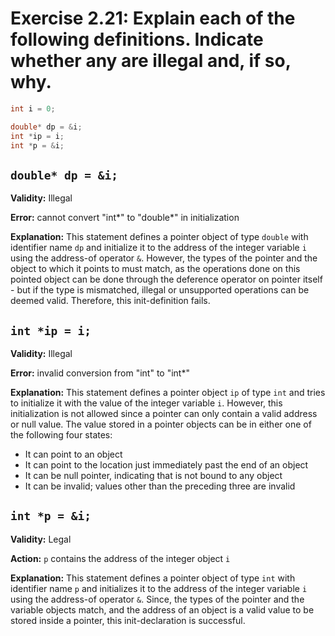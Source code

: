 # Exercise 2.21: Explain each of the following definitions. Indicate whether any are illegal and, if so, why.

```cpp
int i = 0;

double* dp = &i;
int *ip = i;
int *p = &i;
```

## `double* dp = &i;`

**Validity:** Illegal

**Error:** cannot convert "int*" to "double*" in initialization

**Explanation:** This statement defines a pointer object of type `double` with identifier name `dp` and initialize it to the address of the integer variable `i` using the address-of operator `&`. However, the types of the pointer and the object to which it points to must match, as the operations done on this pointed object can be done through the deference operator on pointer itself - but if the type is mismatched, illegal or unsupported operations can be deemed valid. Therefore, this init-definition fails.

## `int *ip = i;`

**Validity:** Illegal

**Error:** invalid conversion from "int" to "int*"

**Explanation:** This statement defines a pointer object `ip` of type `int` and tries to initialize it with the value of the integer variable `i`. However, this initialization is not allowed since a pointer can only contain a valid address or null value. The value stored in a pointer objects can be in either one of the following four states: 
 - It can point to an object
 - It can point to the location just immediately past the end of an object
 - It can be null pointer, indicating that is not bound to any object
 - It can be invalid; values other than the preceding three are invalid

## `int *p = &i;`

**Validity:** Legal

**Action:** `p` contains the address of the integer object `i`

**Explanation:** This statement defines a pointer object of type `int` with identifier name `p` and initializes it to the address of the integer variable `i` using the address-of operator `&`. Since, the types of the pointer and the variable objects match, and the address of an object is a valid value to be stored inside a pointer, this init-declaration is successful.